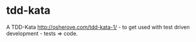 # tdd-kata
A TDD-Kata http://osherove.com/tdd-kata-1/ - to get used with test driven development - tests => code.
